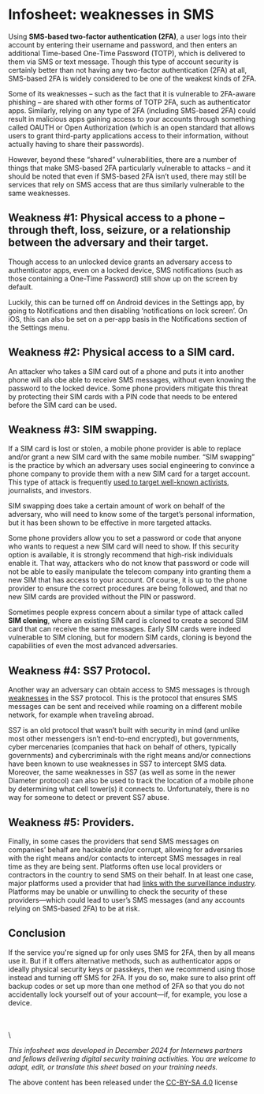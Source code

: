 # Infosheet: weaknesses in SMS

Using **SMS-based two-factor authentication (2FA)**, a user logs into their account by entering their username and password, and then enters an additional Time-based One-Time Password (TOTP), which is delivered to them via SMS or text message. Though this type of account security is certainly better than not having any two-factor authentication (2FA) at all, SMS-based 2FA is widely considered to be one of the weakest kinds of 2FA.

Some of its weaknesses – such as the fact that it is vulnerable to 2FA-aware phishing – are shared with other forms of TOTP 2FA, such as authenticator apps. Similarly, relying on any type of 2FA (including SMS-based 2FA) could result in malicious apps gaining access to your accounts through something called OAUTH or Open Authorization (which is an open standard that allows users to grant third-party applications access to their information, without actually having to share their passwords).

However, beyond these “shared” vulnerabilities, there are a number of things that make SMS-based 2FA particularly vulnerable to attacks – and it should be noted that even if SMS-based 2FA isn’t used, there may still be services that rely on SMS access that are thus similarly vulnerable to the same weaknesses.

## Weakness #1: Physical access to a phone – through theft, loss, seizure, or a relationship between the adversary and their target.

Though access to an unlocked device grants an adversary access to authenticator apps, even on a locked device, SMS notifications (such as those containing a One-Time Password) still show up on the screen by default.

Luckily, this can be turned off on Android devices in the Settings app, by going to Notifications and then disabling ‘notifications on lock screen’. On iOS, this can also be set on a per-app basis in the Notifications section of the Settings menu.

## Weakness #2: Physical access to a SIM card.

An attacker who takes a SIM card out of a phone and puts it into another phone will als obe able to receive SMS messages, without even knowing the password to the locked device. Some phone providers mitigate this threat by protecting their SIM cards with a PIN code that needs to be entered before the SIM card can be used.

## Weakness #3: SIM swapping.

If a SIM card is lost or stolen, a mobile phone provider is able to replace and/or grant a new SIM card with the same mobile number. “SIM swapping” is the practice by which an
adversary uses social engineering to convince a phone company to provide them with a new SIM card for a target account. This type of attack is frequently [used to target well-known activists](https://www.engadget.com/2016-06-10-hacker-hijacks-deray-by-redirecting-his-verizon-phone-number.html), journalists, and investors.

SIM swapping does take a certain amount of work on behalf of the adversary, who will need to know some of the target’s personal information, but it has been shown to be effective in more targeted attacks.

Some phone providers allow you to set a password or code that anyone who wants to request a new SIM card will need to show. If this security option is available, it is strongly recommend that high-risk individuals enable it. That way, attackers who do not know that password or code will not be able to easily manipulate the telecom company into granting them a new SIM that has access to your account. Of course, it is up to the phone provider to ensure the correct procedures are being followed, and that no new SIM cards are provided without the PIN or password.

Sometimes people express concern about a similar type of attack called **SIM cloning**, where an existing SIM card is cloned to create a second SIM card that can receive the same messages. Early SIM cards were indeed vulnerable to SIM cloning, but for modern SIM cards, cloning is beyond the capabilities of even the most advanced adversaries.

## Weakness #4: SS7 Protocol.

Another way an adversary can obtain access to SMS messages is through [weaknesses](https://www.eff.org/deeplinks/2024/07/eff-fcc-ss7-vulnerable-and-telecoms-must-acknowledge) in the SS7 protocol. This is the protocol that ensures SMS messages can be sent and received while roaming on a different mobile network, for example when traveling abroad.

SS7 is an old protocol that wasn’t built with security in mind (and unlike most other messengers isn’t end-to-end encrypted), but governments, cyber mercenaries (companies that hack on behalf of others, typically governments) and cybercriminals with the right means and/or connections have been known to use weaknesses in SS7 to intercept SMS data. Moreover, the same weaknesses in SS7 (as well as some in the newer Diameter protocol) can also be used to track the location of a mobile phone by determining what cell tower(s) it connects to. Unfortunately, there is no way for someone to detect or prevent SS7 abuse.

## Weakness #5: Providers.

Finally, in some cases the providers that send SMS messages on companies’ behalf are hackable and/or corrupt, allowing for adversaries with the right means and/or contacts to intercept SMS messages in real time as they are being sent. Platforms often use local providers or contractors in the country to send SMS on their behalf. In at least one case, major platforms used a provider that had [links with the surveillance industry](https://www.lighthousereports.com/investigation/two-factor-insecurity/). Platforms may be unable or unwilling to check the security of these providers—which could lead to user’s SMS messages (and any accounts relying on SMS-based 2FA) to be at risk.

## Conclusion

If the service you're signed up for only uses SMS for 2FA, then by all means use it. But if it offers alternative methods, such as authenticator apps or ideally physical security keys or passkeys, then we recommend using those instead and turning off SMS for 2FA. If you do so, make sure to also print off backup codes or set up more than one method of 2FA so that you do not accidentally lock yourself out of your account—if, for example, you lose a device.

\
\
\

*This infosheet was developed in December 2024 for Internews partners and fellows delivering digital security training activities. You are welcome to adapt, edit, or translate this sheet based on your training needs.*

The above content has been released under the [CC-BY-SA 4.0](https://creativecommons.org/licenses/by-sa/4.0/) license


